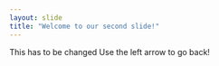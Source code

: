 ```yaml
---
layout: slide
title: "Welcome to our second slide!"
---
```

This has to be changed
Use the left arrow to go back!
